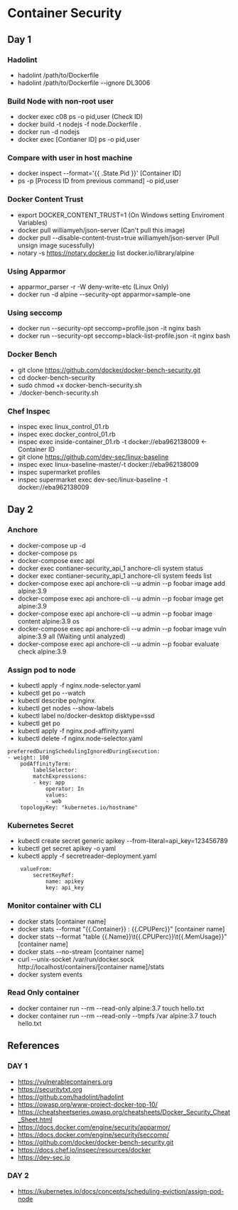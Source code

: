 # Container Security
## Day 1
### Hadolint
* hadolint /path/to/Dockerfile
* hadolint /path/to/Dockerfile --ignore DL3006

### Build Node with non-root user
* docker exec c08 ps -o pid,user (Check ID)
* docker build -t nodejs -f node.Dockerfile .
* docker run -d nodejs
* docker exec [Contianer ID] ps -o pid,user

### Compare with user in host machine
* docker inspect --format='{{ .State.Pid }}' [Container ID]
* ps -p [Process ID from previous command] -o pid,user

### Docker Content Trust
* export DOCKER_CONTENT_TRUST=1 (On Windows setting Enviroment Variables)
* docker pull williamyeh/json-server (Can't pull this image)
* docker pull --disable-content-trust=true williamyeh/json-server (Pull unsign image sucessfully)
* notary -s https://notary.docker.io list docker.io/library/alpine

### Using Apparmor
* apparmor_parser -r -W deny-write-etc (Linux Only)
* docker run -d alpine --security-opt apparmor=sample-one

### Using seccomp
* docker run --security-opt seccomp=profile.json -it nginx bash
* docker run --security-opt seccomp=black-list-profile.json -it nginx bash

### Docker Bench
* git clone https://github.com/docker/docker-bench-security.git
* cd docker-bench-security
* sudo chmod +x docker-bench-security.sh
* ./docker-bench-security.sh

### Chef Inspec
* inspec exec linux_control_01.rb
* inspec exec docker_control_01.rb
* inspec exec inside-container_01.rb -t docker://eba962138009 <- Container ID
* git clone https://github.com/dev-sec/linux-baseline
* inspec exec linux-baseline-master/-t docker://eba962138009
* inspec supermarket profiles
* inspec supermarket exec dev-sec/linux-baseline -t docker://eba962138009

## Day 2

### Anchore
* docker-compose up -d
* docker-compose ps
* docker-compose exec api
* docker exec contianer-security_api_1 anchore-cli system status
* docker exec contianer-security_api_1 anchore-cli system feeds list
* docker-compose exec api anchore-cli --u admin --p foobar image add alpine:3.9
* docker-compose exec api anchore-cli --u admin --p foobar image get alpine:3.9
* docker-compose exec api anchore-cli --u admin --p foobar image content alpine:3.9 os
* docker-compose exec api anchore-cli --u admin --p foobar image vuln alpine:3.9 all (Waiting until analyzed)
* docker-compose exec api anchore-cli --u admin --p foobar evaluate check alpine:3.9 

### Assign pod to node
* kubectl apply -f nginx.node-selector.yaml
* kubectl get po --watch
* kubectl describe po/nginx
* kubectl get nodes --show-labels
* kubectl label no/docker-desktop disktype=ssd
* kubectl get po
* kubectl apply -f nginx.pod-affinity.yaml
* kubectl delete -f nginx.node-selector.yaml

```
preferredDuringSchedulingIgnoredDuringExecution:
- weight: 100
    podAffinityTerm:
        labelSelector:
        matchExpressions:
        - key: app
            operator: In
            values:
            - web
    topologyKey: "kubernetes.io/hostname"
```

### Kubernetes Secret
* kubectl create secret generic apikey --from-literal=api_key=123456789
* kubectl get secret apikey -o yaml
* kubectl apply -f secretreader-deployment.yaml

```
    valueFrom:
        secretKeyRef:
            name: apikey
            key: api_key
```

### Monitor container with CLI
* docker stats [container name]
* docker stats --format "{{.Container}} : {{.CPUPerc}}" [container name]
* docker stats --format "table {{.Name}}\t{{.CPUPerc}}\t{{.MemUsage}}" [container name]
* docker stats --no-stream [container name]
* curl --unix-socket /var/run/docker.sock http://localhost/containers/[container name]/stats
* docker system events

### Read Only container
* docker container run --rm --read-only alpine:3.7 touch hello.txt
* docker container run --rm --read-only --tmpfs /var alpine:3.7 touch hello.txt

## References
### DAY 1
* https://vulnerablecontainers.org
* https://securitytxt.org
* https://github.com/hadolint/hadolint
* https://owasp.org/www-project-docker-top-10/
* https://cheatsheetseries.owasp.org/cheatsheets/Docker_Security_Cheat_Sheet.html
* https://docs.docker.com/engine/security/apparmor/
* https://docs.docker.com/engine/security/seccomp/
* https://github.com/docker/docker-bench-security.git
* https://docs.chef.io/inspec/resources/docker
* https://dev-sec.io 

### DAY 2
* https://kubernetes.io/docs/concepts/scheduling-eviction/assign-pod-node

